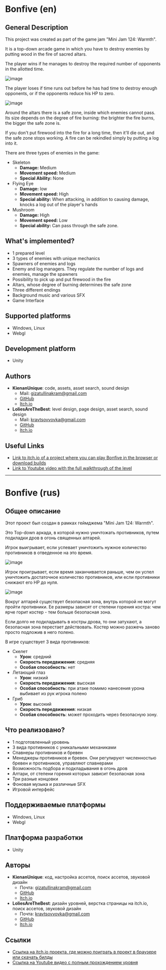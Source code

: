 # Bonfive (en)


## General Description

This project was created as part of the game jam "Mini Jam 124: Warmth".

It is a top-down arcade game in which you have to destroy enemies by putting wood in the fire of sacred altars.

The player wins if he manages to destroy the required number of opponents in the allotted time.

![image](https://drive.google.com/uc?export=view&id=1-bxU9IAAJhUuMGcKFZJ9qxIpoEDCw2UU)

The player loses if time runs out before he has had time to destroy enough opponents, or if the opponents reduce his HP to zero.

![image](https://drive.google.com/uc?export=view&id=1-jum-i-GlIkPUED8uMCsD3O7v_K8MPDh)

Around the altars there is a safe zone, inside which enemies cannot pass. Its size depends on the degree of fire burning: the brighter the fire burns, the bigger the safe zone is.

If you don't put firewood into the fire for a long time, then it'll die out, and the safe zone stops working. A fire can be rekindled simply by putting a log into it.

There are three types of enemies in the game:
* Skeleton
    * **Damage:** Medium
    * **Movement speed:** Medium
    * **Special Ability:** None
* Flying Eye
    * **Damage:** low
    * **Movement speed:** High
    * **Special ability:** When attacking, in addition to causing damage, knocks a log out of the player's hands
* Mushroom
    * **Damage:** High
    * **Movement speed:** Low
    * **Special ability:** Can pass through the safe zone.


## What's implemented?
* 1 prepared level
* 3 types of enemies with unique mechanics
* Spawners of enemies and logs
* Enemy and log managers. They regulate the number of logs and enemies, manage the spawners
* Possibility to pick up and put firewood in the fire
* Altars, whose degree of burning determines the safe zone
* Three different endings
* Background music and various SFX
* Game Interface


## Supported platforms
* Windows, Linux
* Webgl


## Development platform
* Unity


## Authors
* **KienanUnique**: code, assets, asset search, sound design
    * Mail: [gizatullinakram@gmail.com](mailto:gizatullinakram@gmail.com) 
    * [GitHub](https://github.com/KienanUnique) 
    * [Itch.io](https://kienanunique.itch.io/) 
* **LoliesAreTheBest**: level design, page design, asset search, sound design
    * Mail: [kravtsovvovka@gmail.com](mailto:kravtsovvovka@gmail.com) 
    * [GitHub](https://github.com/LoliesAreTheBest) 
    * [Itch.io](https://loliesarethebest.itch.io/) 


##  Useful Links
* [Link to itch.io of a project where you can play Bonfive in the browser or download builds](https://kitchen-in-the-dungeon.itch.io/bonfive) 
* [Link to Youtube video with the full walkthrough of the level](https://youtu.be/LooMmnwHKJc) 

---

# Bonfive (rus)

## Общее описание
Этот проект был создан в рамках геймджема "Mini Jam 124: Warmth".

Это Top-down аркада, в которой нужно уничтожать противников, путем подкладки дров в огонь священных алтарей. 

Игрок выигрывает, если успевает уничтожить нужное количество противников в отведенное на это время.

![image](https://drive.google.com/uc?export=view&id=1-bxU9IAAJhUuMGcKFZJ9qxIpoEDCw2UU)

Игрок проигрывает, если время заканчивается раньше, чем он успел уничтожить достаточное количество противников, или если противники снижают его HP до нуля.

![image](https://drive.google.com/uc?export=view&id=1-jum-i-GlIkPUED8uMCsD3O7v_K8MPDh)

Вокруг алтарей существует безопасная зона, внутрь которой не могут пройти противники. Ее размеры зависят от степени горения костра: чем ярче горит костер - тем больше безопасная зона.

Если долго не подкладывать в костры дрова, то они затухают, а безопасная зона перестает действовать. Костер можно разжечь заново просто подложив в него полено.

В игре существует 3 вида противников:
* Скелет
    * **Урон**: средний
    * **Скорость передвижения**: средняя
    * **Особая способность**: нет 
* Летающий глаз
    * **Урон**: низкий
    * **Скорость передвижения**: высокая
    * **Особая способность**: при атаке помимо нанесения урона выбивает из рук игрока полено
* Гриб
    * **Урон**: высокий
    * **Скорость передвижения**: низкая
    * **Особая способность**: может проходить через безопасную зону.


## Что реализовано?
* 1 подготовленный уровень
* 3 вида противников с уникальными механиками 
* Спавнеры противников и бревен
* Менеджеры противников и бревен. Они регулируют численностью бревен и противников, управляют спавнерами
* Возможность подбора и подкладывания в огонь дров
* Алтари, от степени горения которых зависит безопасная зона
* Три разные концовки
* Фоновая музыка и различные SFX
* Игровой интерфейс


## Поддерживаемые платформы
* Windows, Linux
* Webgl


## Платформа разработки
* Unity

## Авторы
* **KienanUnique**: код, настройка ассетов, поиск ассетов, звуковой дизайн 
    * Почта: [gizatullinakram@gmail.com](mailto:gizatullinakram@gmail.com) 
    * [GitHub](https://github.com/KienanUnique) 
    * [Itch.io](https://kienanunique.itch.io/) 
* **LoliesAreTheBest**: дизайн уровней, верстка страницы на itch.io, поиск ассетов, звуковой дизайн 
    * Почта: [kravtsovvovka@gmail.com](mailto:kravtsovvovka@gmail.com) 
    * [GitHub](https://github.com/LoliesAreTheBest) 
    * [Itch.io](https://loliesarethebest.itch.io/) 


##  Ссылки
* [Ссылка на itch.io проекта, где можно поиграть в проект в браузере или скачать билды](https://kitchen-in-the-dungeon.itch.io/bonfive) 
* [Ссылка на Youtube видео с полным прохождением уровня](https://youtu.be/LooMmnwHKJc)